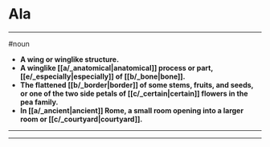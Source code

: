 # Ala
---
#noun
- **A wing or winglike structure.**
- **A winglike [[a/_anatomical|anatomical]] process or part, [[e/_especially|especially]] of [[b/_bone|bone]].**
- **The flattened [[b/_border|border]] of some stems, fruits, and seeds, or one of the two side petals of [[c/_certain|certain]] flowers in the pea family.**
- **In [[a/_ancient|ancient]] Rome, a small room opening into a larger room or [[c/_courtyard|courtyard]].**
---
---
